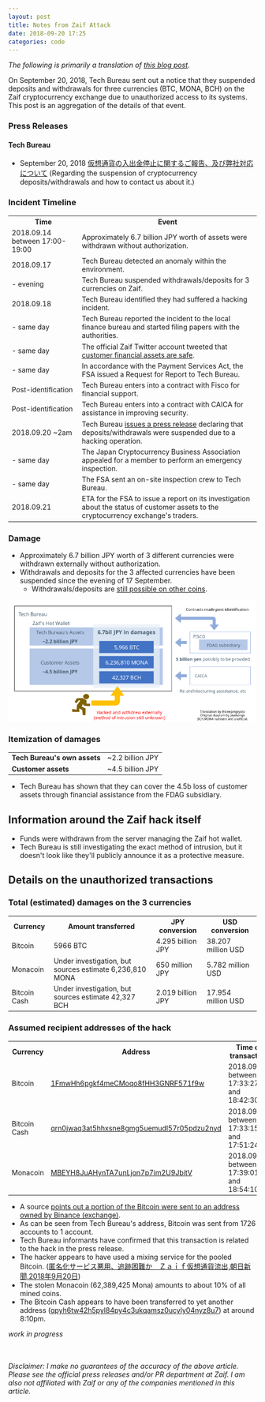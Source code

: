 ```yaml
---
layout: post
title: Notes from Zaif Attack
date: 2018-09-20 17:25
categories: code
---
```


*The following is primarily a translation of [this blog post][].*

On September 20, 2018, Tech Bureau sent out a notice that they suspended
deposits and withdrawals for three currencies (BTC, MONA, BCH) on the Zaif
cryptocurrency exchange due to unauthorized access to its systems. This post is 
an aggregation of the details of that event.

### Press Releases

#### Tech Bureau

* September 20, 2018 [仮想通貨の入出金停止に関するご報告、及び弊社対応について][] (Regarding the suspension of cryptocurrency deposits/withdrawals and how to contact us about it.)

### Incident Timeline

<table>
<tr><th>Time</th><th>Event</th></tr>
<tr><td>2018.09.14 between 17:00-19:00</td><td>Approximately 6.7 billion JPY worth of assets were withdrawn without authorization.</td></tr>
<tr><td>2018.09.17</td><td>Tech Bureau detected an anomaly within the environment.</td></tr>
<tr><td> - evening</td><td>Tech Bureau suspended withdrawals/deposits for 3 currencies on Zaif.</td></tr>
<tr><td>2018.09.18</td><td>Tech Bureau identified they had suffered a hacking incident.</td></tr>
<tr><td> - same day</td><td>Tech Bureau reported the incident to the local finance bureau and started filing papers with the authorities.</td></tr>
<tr><td> - same day</td><td>The official Zaif Twitter account tweeted that <a href="https://twitter.com/zaifdotjp/status/1041881617516716032">customer financial assets are safe</a>.</td></tr>
<tr><td> - same day</td><td>In accordance with the Payment Services Act, the FSA issued a Request for Report to Tech Bureau.</td></tr>
<tr><td>Post-identification</td><td>Tech Bureau enters into a contract with Fisco for financial support.</td></tr>
<tr><td>Post-identification</td><td>Tech Bureau enters into a contract with CAICA for assistance in improving security.</td></tr>
<tr><td>2018.09.20 ~2am</td><td>Tech Bureau <a href="https://twitter.com/zaifdotjp/status/1042473285353660416">issues a press release</a> declaring that deposits/withdrawals were suspended due to a hacking operation.</td></tr>
<tr><td> - same day</td><td>The Japan Cryptocurrency Business Association appealed for a member to perform an emergency inspection.</td></tr>
<tr><td> - same day</td><td>The FSA sent an on-site inspection crew to Tech Bureau.</td></tr>
<tr><td>2018.09.21</td><td>ETA for the FSA to issue a report on its investigation about the status of customer assets to the cryptocurrency exchange's traders.</td></tr>
</table>

### Damage

* Approximately 6.7 billion JPY worth of 3 different currencies were withdrawn externally without authorization.
* Withdrawals and deposits for the 3 affected currencies have been suspended since the evening of 17 September.
  * Withdrawals/deposits are [still possible on other coins](https://twitter.com/peperibito/status/1042724925272805376).

![](/images/zaif-incident.png)

### Itemization of damages

<table>
<tr><td><strong>Tech Bureau's own assets</strong></td><td>~2.2 billion JPY</td></tr>
<tr><td><strong>Customer assets</strong></td><td>~4.5 billion JPY</td></tr>
</table>

* Tech Bureau has shown that they can cover the 4.5b loss of customer assets
  through financial assistance from the FDAG subsidiary.

## Information around the Zaif hack itself

* Funds were withdrawn from the server managing the Zaif hot wallet.
* Tech Bureau is still investigating the exact method of intrusion, but it
  doesn't look like they'll publicly announce it as a protective measure.

## Details on the unauthorized transactions

### Total (estimated) damages on the 3 currencies

<table>
<tr><th>Currency</th><th>Amount transferred</th><th>JPY conversion</th><th>USD conversion</th></tr>
<tr><td>Bitcoin</td><td>5966 BTC</td><td>4.295 billion JPY</td><td>38.207 million USD</td><tr>
<tr><td>Monacoin</td><td>Under investigation, but sources estimate 6,236,810 MONA</td><td>650 million JPY</td><td>5.782 million USD</td></tr>
<tr><td>Bitcoin Cash</td><td>Under investigation, but sources estimate 42,327 BCH</td><td>2.019 billion JPY</td><td>17.954 million USD</td></tr>
</table>

### Assumed recipient addresses of the hack

<table>
<tr><th>Currency</th><th>Address</th><th>Time of transaction</th></tr>
<tr><td>Bitcoin</td><td><a href="https://explorer.bitcoin.com/btc/address/1FmwHh6pgkf4meCMoqo8fHH3GNRF571f9w">1FmwHh6pgkf4meCMoqo8fHH3GNRF571f9w</a></td><td>2018.09.14, between 17:33:27 and 18:42:30</td></tr>
<tr><td>Bitcoin Cash</td><td><a href="https://explorer.bitcoin.com/bch/address/bitcoincash:qrn0jwaq3at5hhxsne8gmg5uemudl57r05pdzu2nyd">qrn0jwaq3at5hhxsne8gmg5uemudl57r05pdzu2nyd</a></td><td>2018.09.14, between 17:33:15 and 17:51:24</td></tr>
<tr><td>Monacoin</td><td><a href="https://bchain.info/MONA/addr/MBEYH8JuAHynTA7unLjon7p7im2U9JbitV">MBEYH8JuAHynTA7unLjon7p7im2U9JbitV</a></td><td>2018.09.14, between 17:39:01 and 18:54:10</td></tr>
</table>

* A source [points out a portion of the Bitcoin were sent to an address owned by Binance (exchange)](https://twitter.com/ETHxCC/status/1042591758369009665).
* As can be seen from Tech Bureau's address, Bitcoin was sent from 1726 accounts to 1 account.
* Tech Bureau informants have confirmed that this transaction is related to the hack in the press release.
* The hacker appears to have used a mixing service for the pooled Bitcoin. ([匿名化サービス悪用、追跡困難か　Ｚａｉｆ仮想通貨流出,朝日新聞,2018年9月20日](https://digital.asahi.com/articles/ASL9N56MYL9NULFA02C.html?rm=531))
* The stolen Monacoin (62,389,425 Mona) amounts to about 10% of all mined coins.
* The Bitcoin Cash appears to have been transferred to yet another address ([qpyh6tw42h5pyl84py4c3ukqamsz0ucyly04nyz8u7](https://explorer.bitcoin.com/bch/address/17haHbYSxbvQae4ddB9iTGWpPNwaMC1jMd)) at around 8:10pm.

*work in progress*

<br /><br />
*Disclaimer: I make no guarantees of the accuracy of the above article.*<br />
*Please see the official press releases and/or PR department at Zaif. I am also
not affiliated with Zaif or any of the companies mentioned in this article.*

[this blog post]: http://d.hatena.ne.jp/Kango/20180920/1537414861
[仮想通貨の入出金停止に関するご報告、及び弊社対応について]: https://prtimes.jp/main/html/rd/p/000000093.000012906.html
